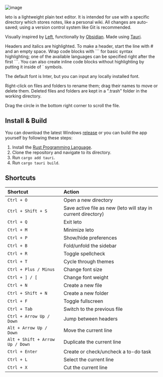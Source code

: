 ![image](https://user-images.githubusercontent.com/44412176/236444916-ca598da3-26cc-4626-9f15-d8a02ba269eb.png)

leto is a lightweight plain text editor. It is intended for use with a specific directory which stores notes, like a personal wiki. All changes are auto-saved; using a version control system like Git is recommended.

Visually inspired by [Left](https://github.com/hundredrabbits/Left), functionally by [Obsidian](https://obsidian.md). Made using [Tauri](https://github.com/tauri-apps/tauri).

Headers and italics are highlighted. To make a header, start the line with # and an empty space. Wrap code blocks with \`\`\` for basic syntax highlighting; one of the available languages can be specified right after the first \`\`\`. You can also create inline code blocks without highlighting by putting it inside of \` symbols.

The default font is Inter, but you can input any locally installed font.

Right-click on files and folders to rename them; drag their names to move or delete them. Deleted files and folders are kept in a ".trash" folder in the working directory.

Drag the circle in the bottom right corner to scroll the file.

## Install & Build

You can download the latest Windows [release](https://github.com/letharqic/leto/releases) or you can build the app yourself by following these steps:

1. Install the [Rust Programming Language](https://www.rust-lang.org).
2. Clone the repository and navigate to its directory.
3. Run `cargo add tauri`.
4. Run `cargo tauri build`.

## Shortcuts

Shortcut | Action
:-|:-
`Ctrl + O` | Open a new directory
`Ctrl + Shift + S` | Save active file as new (leto will stay in current directory)
`Ctrl + Q` | Exit leto
`Ctrl + M` | Minimize leto
`Ctrl + P` | Show/hide preferences
`Ctrl + B` | Fold/unfold the sidebar
`Ctrl + R` | Toggle spellcheck
`Ctrl + T` | Cycle through themes
`Ctrl + Plus / Minus` | Change font size
`Ctrl + ] / [` | Change font weight
`Ctrl + N` | Create a new file
`Ctrl + Shift + N` | Create a new folder
`Ctrl + F` | Toggle fullscreen
`Ctrl + Tab` | Switch to the previous file
`Ctrl + Arrow Up / Down` | Jump between headers
`Alt + Arrow Up / Down` | Move the current line
`Alt + Shift + Arrow Up / Down` |Duplicate the current line
`Ctrl + Enter` |Create or check/uncheck a to-do task
`Ctrl + L` |Select the current line
`Ctrl + X` |Cut the current line

